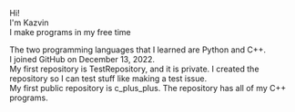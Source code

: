 Hi!  
I'm Kazvin  
I make programs in my free time  

The two programming languages that I learned are Python and C++.  
I joined GitHub on December 13, 2022.  
My first repository is TestRepository, and it is private. I created the repository so I can test stuff like making a test issue.  
My first public repository is c_plus_plus. The repository has all of my C++ programs.  
